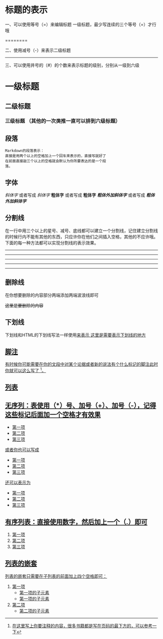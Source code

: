 # 标题的表示

一、可以使用等号（=）来编辑标题 一级标题，最少写连续的三个等号（=）才行哦

========

二、使用减号（-）来表示二级标题

--------

三、可以使用井号的（#）的个数来表示标题的级别，分别从一级到六级

# 一级标题

## 二级标题

### 三级标题 （其他的一次类推一直可以排到六级标题）

## 段落

    Markdown的段落表示：  
    直接是用两个以上的空格加上一个回车来表示的，直接写就好了
    在前面直接敲三个以上的空格就会默认为你所要表达的是一个段
    落。

## 字体

*斜体字* 或者写成 *斜体字*
**粗体字** 或者写成 **粗体字**
***粗体外加斜体字*** 或者写成 _**粗体外加斜体字**_

## 分割线

在一行中用三个以上的星号、减号、底线都可以建立一个分割线，记住建立分割线的时候行内不能有其他的东西，只应许你在他们之间插入空格，其他的不应许哦。下面的每一种方法都可以实现分割线的表示效果。

***

* * *

---

- - -

************

## 删除线

在你想要删除的内容部分两端添加两端波浪线即可

~~这里是要删除的内容~~

## 下划线

下划线和HTML的下划线写法一样使用<u>来表示
<u>这里是需要表示下划线的地方</u>

## 脚注

有时候你可能需要在你的文段中对某个论据或者新的说法有个什么标记的脚注此时你就可以这么写了 [^WangYou]。
[^WangYou]: 在这里写上你要注释的内容，很多书籍都是写在页码的最下方的，可以参考一下

## 列表

## 无序列：表使用（*）号、加号（+）、加号（-），记得这些标记后面加一个空格才有效果

* 第一项
* 第二项
* 第三项
  
或者你也可以写成

* 第一项
* 第二项
* 第三项
  
还可以表示为

* 第一项
* 第二项
* 第三项
  
## 有序列表：直接使用数字，然后加上一个（.）即可

1. 第一项
2. 第二项
3. 第三项

## 列表的嵌套

列表的嵌套只需要在子列表的前面加上四个空格即可：

1. 第一项
    * 第一项的子元素
    * 第一项的子元素
2. 第二项
    * 第二项的子元素  
